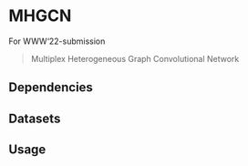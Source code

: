# MHGCN
For WWW‘22-submission
> Multiplex Heterogeneous Graph Convolutional Network

## Dependencies

## Datasets

## Usage
